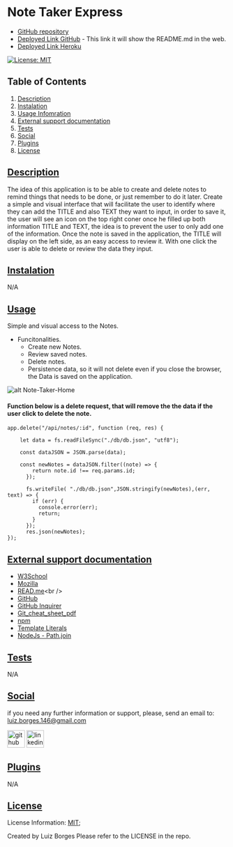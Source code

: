 # Note Taker Express

* [GitHub repository](https://github.com/luizborges146/note-taker-express)<br />
* [Deployed Link GitHub](https://luizborges146.github.io/note-taker-express/) - This link it will show the README.md in the web.<br />
* [Deployed Link Heroku](https://note-taker-expre.herokuapp.com/notes)<br />

 [![License: MIT](https://img.shields.io/badge/License-MIT-yellow.svg)](https://opensource.org/licenses/MIT)


    
## Table of Contents
    
1.  [Description](#description)
2.  [Instalation](#instalation)
3.  [Usage Infomration](#usage)
4.  [External support documentation](#externalDoc)
5.  [Tests](#tests)
6.  [Social](#social)
7.  [Plugins](#plugins)
8.  [License](#license)
    
## [Description](#description)
The idea of this application is to be able to create and delete notes to remind things that needs to be done, or just remember to do it later. Create a simple and visual interface that will facilitate the user to identify where they can add the TITLE and also TEXT they want to input, in order to save it, the user will see an icon on the top right coner once he filled up both information TITLE and TEXT, the idea is to prevent the user to only add one of the information. Once the note is saved in the application, the TITLE will display on the left side, as an easy access to review it. With one click the user is able to delete or review the data they input.


## [Instalation](#instalation)
N/A    
    
## [Usage](#usage)
Simple and visual access to the Notes.
 * Funcitonalities.
   * Create new Notes.
   * Review saved notes.
   * Delete notes.
   * Persistence data, so it will not delete even if you close the browser, the Data is saved on the application.

![alt Note-Taker-Home](assets/images/Note-taker.png)


#### Function below is a delete request, that will remove the the data if the user click to delete the note.
```
app.delete("/api/notes/:id", function (req, res) {

    let data = fs.readFileSync("./db/db.json", "utf8");

    const dataJSON = JSON.parse(data);

    const newNotes = dataJSON.filter((note) => {
        return note.id !== req.params.id;
      });

      fs.writeFile( "./db/db.json",JSON.stringify(newNotes),(err, text) => {
        if (err) {
          console.error(err);
          return;
        }
      });
      res.json(newNotes);
});
```

  

## [External support documentation](#externalDoc)
    

- [W3School](https://www.w3schools.com/)<br />
- [Mozilla](https://developer.mozilla.org)<br />
- [READ.me](https://docs.readme.com/docs/linking-to-pages")<br />
- [GitHub](https://pages.github.com/)<br />
- [GitHub Inquirer](https://github.com/SBoudrias/Inquirer.js/blob/master/README.md#installation)
- [Git_cheat_sheet_pdf](https://education.github.com/git-cheat-sheet-education.pdf)<br />
- [npm](https://www.npmjs.com/)<br />
- [Template Literals](https://developer.mozilla.org/en-US/docs/Web/JavaScript/Reference/Template_literals)<br />
- [NodeJs - Path.join](https://nodejs.org/api/path.html#pathjoinpaths)<br />

    
## [Tests](#tests)
N/A
    
## [Social](#social)
if you need any further information or support, please, send an email to: luiz.borges.146@gmail.com
    
[<img src='https://cdn.jsdelivr.net/npm/simple-icons@3.0.1/icons/github.svg' alt='github' height='40'>](https://github.com/luizborges146) [<img src='https://cdn.jsdelivr.net/npm/simple-icons@3.0.1/icons/linkedin.svg' alt='linkedin' height='40'>](https://www.linkedin.com/in/luiz-borges-2377b7142/)
    
    
    
## [Plugins](#plugins)
N/A
    
## [License](#license)
License Information: [MIT](https://opensource.org/licenses/MIT);

Created by Luiz Borges
Please refer to the LICENSE in the repo.
